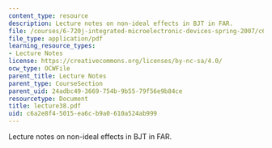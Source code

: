 ```yaml
---
content_type: resource
description: Lecture notes on non-ideal effects in BJT in FAR.
file: /courses/6-720j-integrated-microelectronic-devices-spring-2007/c6a2e8f45015ea6cb9a0610a524ab999_lecture38.pdf
file_type: application/pdf
learning_resource_types:
- Lecture Notes
license: https://creativecommons.org/licenses/by-nc-sa/4.0/
ocw_type: OCWFile
parent_title: Lecture Notes
parent_type: CourseSection
parent_uid: 24adbc49-3669-754b-9b55-79f56e9b84ce
resourcetype: Document
title: lecture38.pdf
uid: c6a2e8f4-5015-ea6c-b9a0-610a524ab999
---
```

Lecture notes on non-ideal effects in BJT in FAR.